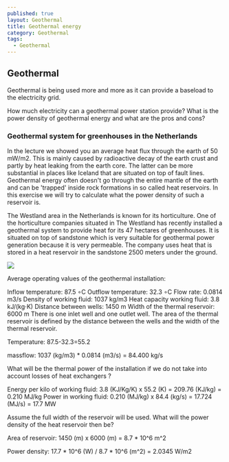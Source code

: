 ```yaml
---
published: true
layout: Geothermal
title: Geothermal energy
category: Geothermal
tags:
  - Geothermal
---
```

## Geothermal


Geothermal is being used more and more as it can provide a baseload to the electricity grid.

How much electricity can a geothermal power station provide? What is the power density of geothermal energy and what are the pros and cons?


### Geothermal system for greenhouses in the Netherlands

In the lecture we showed you an average heat flux through the earth of 50 mW/m2. This is mainly caused by radioactive decay of the earth crust and partly by heat leaking from the earth core. The latter can be more substantial in places like Iceland that are situated on top of fault lines. Geothermal energy often doesn't go through the entire mantle of the earth and can be 'trapped' inside rock formations in so called heat reservoirs.  In this exercise we will try to calculate what the power density of such a reservoir is. 

The Westland area in the Netherlands is known for its horticulture. One of the horticulture companies situated in The Westland has recently installed a geothermal system to provide heat for its 47 hectares of greenhouses. It is situated on top of sandstone which is very suitable for geothermal power generation because it is very permeable. The company uses heat that is stored in a heat reservoir in the sandstone 2500 meters under the ground.

![](https://d37djvu3ytnwxt.cloudfront.net/assets/courseware/v1/664fb55b72471e67c427d0886040c452/asset-v1:DelftX+EnergyX+2T2016+type@asset+block/greenhouses.jpg)

Average operating values of the geothermal installation:

Inflow temperature: 87.5 ∘C
Outflow temperature: 32.3 ∘C
Flow rate:  0.0814  m3/s
Density of working fluid: 1037 kg/m3
Heat capacity working fluid: 3.8 kJ/(kg⋅K)
Distance between wells: 1450 m
Width of the thermal reservoir: 6000 m 
There is one inlet well and one outlet well. The area of the thermal reservoir is defined by the distance between the wells and the width of the thermal reservoir.

Temperature: 87.5-32.3=55.2

massflow: 1037 (kg/m3) * 0.0814 (m3/s) = 84.400 kg/s


What will be the thermal power of the installation if we do not take into account losses of heat exchangers ?


Energy per kilo of working fluid: 3.8 (KJ/Kg/K) x 55.2 (K) = 209.76 (KJ/kg) = 0.210 MJ/kg
Power in working fluid: 0.210 (MJ/kg) x 84.4 (kg/s) = 17.724 (MJ/s) = 17.7 MW

Assume the full width of the reservoir will be used. What will the power density of the heat reservoir then be?


Area of reservoir: 1450 (m) x 6000 (m) = 8.7 * 10^6 m^2

Power density: 17.7 * 10^6 (W) / 8.7 * 10^6 (m^2) = 2.0345 W/m2




